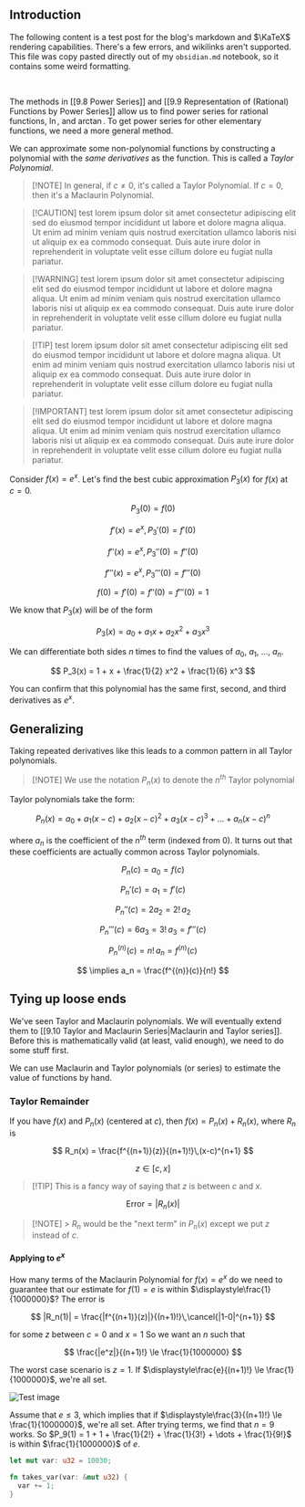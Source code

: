 ## Introduction

The following content is a test post for the blog's markdown and $\KaTeX$ rendering capabilities.
There's a few errors, and wikilinks aren't supported. This file was copy pasted directly out of my
`obsidian.md` notebook, so it contains some weird formatting.

<br />

The methods in [[9.8 Power Series]] and
[[9.9 Representation of (Rational) Functions by Power Series]] allow us to find power series for
rational functions, $\ln$, and $\arctan$. To get power series for other elementary functions, we
need a more general method.

We can approximate some non-polynomial functions by constructing a polynomial with the _same
derivatives_ as the function. This is called a _Taylor Polynomial_.

> [!NOTE] In general, if $c \neq 0$, it's called a Taylor Polynomial. If $c = 0$, then it's a
> Maclaurin Polynomial.

> [!CAUTION] test lorem ipsum dolor sit amet consectetur adipiscing elit sed do eiusmod tempor
> incididunt ut labore et dolore magna aliqua. Ut enim ad minim veniam quis nostrud exercitation
> ullamco laboris nisi ut aliquip ex ea commodo consequat. Duis aute irure dolor in reprehenderit in
> voluptate velit esse cillum dolore eu fugiat nulla pariatur.

> [!WARNING] test lorem ipsum dolor sit amet consectetur adipiscing elit sed do eiusmod tempor
> incididunt ut labore et dolore magna aliqua. Ut enim ad minim veniam quis nostrud exercitation
> ullamco laboris nisi ut aliquip ex ea commodo consequat. Duis aute irure dolor in reprehenderit in
> voluptate velit esse cillum dolore eu fugiat nulla pariatur.

> [!TIP] test lorem ipsum dolor sit amet consectetur adipiscing elit sed do eiusmod tempor
> incididunt ut labore et dolore magna aliqua. Ut enim ad minim veniam quis nostrud exercitation
> ullamco laboris nisi ut aliquip ex ea commodo consequat. Duis aute irure dolor in reprehenderit in
> voluptate velit esse cillum dolore eu fugiat nulla pariatur.

> [!IMPORTANT] test lorem ipsum dolor sit amet consectetur adipiscing elit sed do eiusmod tempor
> incididunt ut labore et dolore magna aliqua. Ut enim ad minim veniam quis nostrud exercitation
> ullamco laboris nisi ut aliquip ex ea commodo consequat. Duis aute irure dolor in reprehenderit in
> voluptate velit esse cillum dolore eu fugiat nulla pariatur.

Consider $f(x) = e^x$. Let's find the best cubic approximation $P_3(x)$ for $f(x)$ at $c=0$.

$$
P_3(0) = f(0)
$$

$$
f'(x) = e^x,\,P_3'(0)=f'(0)
$$

$$
f''(x) = e^x,\,P_3''(0) = f''(0)
$$

$$
f'''(x) = e^x,\,P_3'''(0) = f'''(0)
$$

$$
f(0) = f'(0) = f''(0) = f'''(0) = 1
$$

We know that $P_3(x)$ will be of the form

$$
P_3(x) = a_0 + a_1 x + a_2 x^2 + a_3 x^3
$$

We can differentiate both sides $n$ times to find the values of $a_0$, $a_1$, $\dots$, $a_n$.

$$
P_3(x) = 1 + x + \frac{1}{2} x^2 + \frac{1}{6} x^3
$$

You can confirm that this polynomial has the same first, second, and third derivatives as $e^x$.

## Generalizing

Taking repeated derivatives like this leads to a common pattern in all Taylor polynomials.

> [!NOTE] We use the notation $P_n(x)$ to denote the $n^{th}$ Taylor polynomial

Taylor polynomials take the form:

$$
P_n(x) = a_0 + a_1 (x-c) + a_2(x-c)^2 + a_3 (x-c)^3 + \dots + a_n(x-c)^n
$$

where $a_n$ is the coefficient of the $n^{th}$ term (indexed from 0). It turns out that these
coefficients are actually common across Taylor polynomials.

$$
P_n(c) = a_0 = f(c)
$$

$$
P_n'(c) = a_1 = f'(c)
$$

$$
P_n''(c) = 2 a_2 = 2!\,a_2
$$

$$
P_n'''(c) = 6a_3 = 3!\,a_3 = f'''(c)
$$

$$
P_n^{(n)}(c) = n!\,a_n = f^{(n)}(c)
$$

$$
\implies a_n = \frac{f^{(n)}(c)}{n!}
$$

## Tying up loose ends

We've seen Taylor and Maclaurin polynomials. We will eventually extend them to
[[9.10 Taylor and Maclaurin Series|Maclaurin and Taylor series]]. Before this is mathematically
valid (at least, valid enough), we need to do some stuff first.

We can use Maclaurin and Taylor polynomials (or series) to estimate the value of functions by hand.

### Taylor Remainder

If you have $f(x)$ and $P_n(x)$ (centered at $c$), then $f(x) = P_n(x) + R_n(x)$, where $R_n$ is

$$
R_n(x) = \frac{f^{(n+1)}(z)}{(n+1)!}\,(x-c)^{n+1}
$$

$$
z \in [c,\,x]
$$

> [!TIP] This is a fancy way of saying that $z$ is between $c$ and $x$.

$$
\text{Error} = \left|R_n(x)\right|
$$

> [!NOTE] > $R_n$ would be the "next term" in $P_n(x)$ except we put $z$ instead of $c$.

#### Applying to $e^x$

How many terms of the Maclaurin Polynomial for $f(x) = e^x$ do we need to guarantee that our
estimate for $f(1) = e$ is within $\displaystyle\frac{1}{1000000}$? The error is

$$
|R_n(1)| = \frac{|f^{(n+1)}(z)|}{(n+1)!}\,\cancel{|1-0|^{n+1}}
$$

for some $z$ between $c=0$ and $x=1$ So we want an $n$ such that

$$
\frac{|e^z|}{(n+1)!} \le \frac{1}{1000000}
$$

The worst case scenario is $z=1$. If $\displaystyle\frac{e}{(n+1)!} \le \frac{1}{1000000}$, we're
all set.

![Test image](https://upload.wikimedia.org/wikipedia/commons/thumb/6/66/SMPTE_Color_Bars.svg/1200px-SMPTE_Color_Bars.svg.png)

Assume that $e \le 3$, which implies that if $\displaystyle\frac{3}{(n+1)!} \le \frac{1}{1000000}$,
we're all set. After trying terms, we find that $n=9$ works. So
$P_9(1) = 1 + 1 + \frac{1}{2!} + \frac{1}{3!} + \dots + \frac{1}{9!}$ is within $\frac{1}{1000000}$
of $e$.

```rust
let mut var: u32 = 10030;

fn takes_var(var: &mut u32) {
  var += 1;
}
```
